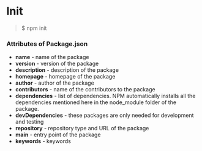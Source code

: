 # Init

> $ npm init

### Attributes of Package.json
- **name** - name of the package
- **version** - version of the package
- **description** - description of the package
- **homepage** - homepage of the package
- **author** - author of the package
- **contributors** - name of the contributors to the package
- **dependencies** - list of dependencies. NPM automatically installs all the dependencies mentioned here in the node_module folder of the package.
- **devDependencies** - these packages are only needed for development and testing
- **repository** - repository type and URL of the package
- **main** - entry point of the package
- **keywords** - keywords